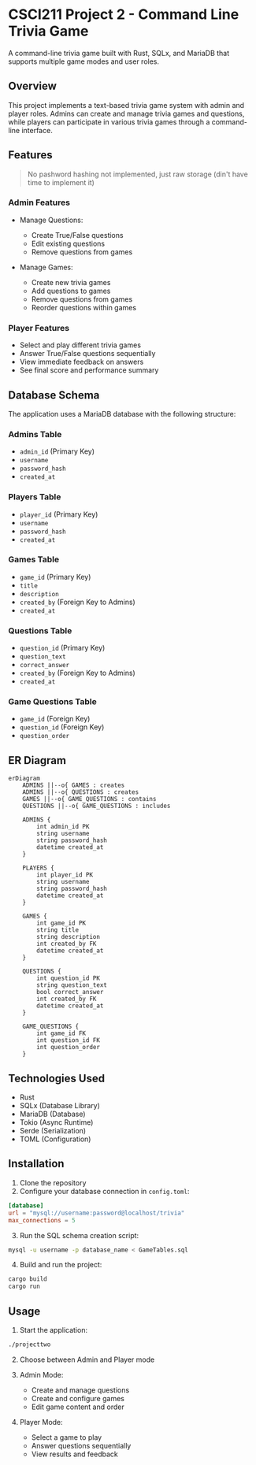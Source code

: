 # CSCI211 Project 2 - Command Line Trivia Game

A command-line trivia game built with Rust, SQLx, and MariaDB that supports multiple game modes and user roles.

## Overview

This project implements a text-based trivia game system with admin and player roles. Admins can create and manage trivia games and questions, while players can participate in various trivia games through a command-line interface.

## Features

> No pashword hashing not implemented, just raw storage (din't have time to implement it)

### Admin Features
- Manage Questions:
  - Create True/False questions
  - Edit existing questions
  - Remove questions from games

- Manage Games:
  - Create new trivia games
  - Add questions to games
  - Remove questions from games
  - Reorder questions within games

### Player Features
- Select and play different trivia games
- Answer True/False questions sequentially
- View immediate feedback on answers
- See final score and performance summary

## Database Schema

The application uses a MariaDB database with the following structure:

### Admins Table
- `admin_id` (Primary Key)
- `username`
- `password_hash`
- `created_at`

### Players Table
- `player_id` (Primary Key)
- `username`
- `password_hash`
- `created_at`

### Games Table
- `game_id` (Primary Key)
- `title`
- `description`
- `created_by` (Foreign Key to Admins)
- `created_at`

### Questions Table
- `question_id` (Primary Key)
- `question_text`
- `correct_answer`
- `created_by` (Foreign Key to Admins)
- `created_at`

### Game Questions Table
- `game_id` (Foreign Key)
- `question_id` (Foreign Key)
- `question_order`

## ER Diagram

```mermaid
erDiagram
    ADMINS ||--o{ GAMES : creates
    ADMINS ||--o{ QUESTIONS : creates
    GAMES ||--o{ GAME_QUESTIONS : contains
    QUESTIONS ||--o{ GAME_QUESTIONS : includes

    ADMINS {
        int admin_id PK
        string username
        string password_hash
        datetime created_at
    }

    PLAYERS {
        int player_id PK
        string username
        string password_hash
        datetime created_at
    }

    GAMES {
        int game_id PK
        string title
        string description
        int created_by FK
        datetime created_at
    }

    QUESTIONS {
        int question_id PK
        string question_text
        bool correct_answer
        int created_by FK
        datetime created_at
    }

    GAME_QUESTIONS {
        int game_id FK
        int question_id FK
        int question_order
    }
```

## Technologies Used

- Rust
- SQLx (Database Library)
- MariaDB (Database)
- Tokio (Async Runtime)
- Serde (Serialization)
- TOML (Configuration)

## Installation

1. Clone the repository
2. Configure your database connection in `config.toml`:
```toml
[database]
url = "mysql://username:password@localhost/trivia"
max_connections = 5
```

3. Run the SQL schema creation script:
```bash
mysql -u username -p database_name < GameTables.sql
```

4. Build and run the project:
```bash
cargo build
cargo run
```

## Usage

1. Start the application:
```bash
./projecttwo
```

2. Choose between Admin and Player mode

3. Admin Mode:
   - Create and manage questions
   - Create and configure games
   - Edit game content and order

4. Player Mode:
   - Select a game to play
   - Answer questions sequentially
   - View results and feedback
